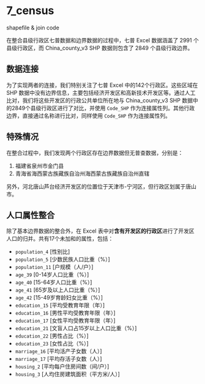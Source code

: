 # 7_census
shapefile &amp; join code

在整合县级行政区七普数据和边界数据的过程中，七普 Excel 数据涵盖了 2991 个县级行政区，而 China_county_v3 SHP 数据则包含了 2849 个县级行政边界。

## 数据连接

为了实现两者的连接，我们特别关注了七普 Excel 中的142个行政区。这些区域在 SHP 数据中没有边界信息，主要包括经济开发区和高新技术开发区等。通过人工比对，我们将这些开发区的行政公共单位所在地与 China_county_v3 SHP 数据中的2849个县级行政区进行了对比，并使用 `Code_SHP` 作为连接属性列。其他行政边界，直接通过名称进行比对，同样使用 `Code_SHP` 作为连接属性列。

## 特殊情况

在整合过程中，我们发现两个行政区存在边界数据但无普查数据，分别是：

1. 福建省泉州市金门县
2. 青海省海西蒙古族藏族自治州海西蒙古族藏族自治州直辖

另外，河北唐山芦台经济开发区的位置位于天津市-宁河区，但行政区划属于唐山市。

## 人口属性整合

除了基本边界数据的整合外，在 Excel 表中对**含有开发区的行政区**进行了开发区人口的归并。共有17个未加和的属性，包括：

- `population_4` [性别比]
- `population_5` [少数民族人口比重（%）]
- `population_11` [户规模（人/户）]
- `age_39` [0-14岁人口比重（%）]
- `age_40` [15-64岁人口比重（%）]
- `age_41` [65岁及以上人口比重（%）]
- `age_42` [15-49岁育龄妇女比重（%）]
- `education_15` [平均受教育年限（年）]
- `education_16` [男性平均受教育年限（年）]
- `education_17` [女性平均受教育年限（年）]
- `education_21` [文盲人口占15岁以上人口比重（%）]
- `education_22` [男性占比（%）]
- `education_23` [女性占比（%）]
- `marriage_16` [平均活产子女数（人）]
- `marriage_17` [平均存活子女数（人）]
- `housing_2` [平均每户住房间数（间/户）]
- `housing_3` [人均住房建筑面积（平方米/人）]
